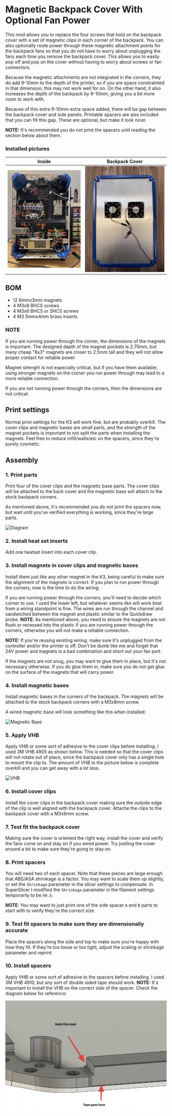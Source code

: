 # Magnetic Backpack Cover With Optional Fan Power

This mod allows you to replace the four screws that hold on the backpack cover with a set of magnetic clips in each corner of the backpack.  You can also optionally route power through these magnetic attachment points for the backpack fans so that you do not have to worry about unplugging the fans each time you remove the backpack cover.  This allows you to easily pop off and pop on the cover without having to worry about screws or fan connectors.

Because the magnetic attachments are not integrated in the corners, they do add 9-10mm to the depth of the printer, so if you are space constrainted in that dimension, this may not work well for on.  On the other hand, it also increases the depth of the backpack by 9-10mm, giving you a bit more room to work with.

Because of this extra 9-10mm extra space added, there will be gap between the backpack cover and side panels.  Printable spacers are also included that you can fill this gap.  These are optional, but make it look nicer.

**NOTE:**  It's recommended you do not print the spacers until reading the section below about them.

### Installed pictures

Inside | Backpack Cover
:----: | :------------:
![Inside](Images/inside.jpg) | ![Outside](Images/backpack-cover.jpg)

## BOM

- 12 6mmx3mm magnets
- 4 M3x8 BHCS screws
- 4 M3x6 BHCS or SHCS screws
- 4 M3 5mmx4mm brass inserts

### NOTE

If you are running power through the corner, the dimensions of the magnets is important.  The designed depth of the magnet pockets is 2.75mm, but many cheap "6x3" magnets are closer to 2.5mm tall and they will not allow proper contact for reliable power.

Magnet strength is not especially critical, but if you have them available, using stronger magnets on the corner you run power through may lead to a more reliable connection.

If you are not running power through the corners, then the dimensions are not critical.

## Print settings

Normal print settings for the K3 will work fine, but are probably overkill.  The cover clips and magnetic bases are small parts, and the strength of the magnet pockets is important to not split the parts when installing the magnets.  Feel free to reduce infill/walls/etc on the spacers, since they're purely cosmetic.

## Assembly

### 1. Print parts

Print four of the cover clips and the magnetic base parts.  The cover clips will be attached to the back cover and the magnetic base will attach to the stock backpack corners.

As mentioned above, it's recommended you do not print the spacers now, but wait until you've verified everything is working, since they're large parts.

![Diagram](/Images/diagram.png)

### 2. Install heat set inserts

Add one heatset insert into each cover clip.

### 3. Install magnets in cover clips and magnetic bases

Install them just like any other magnet in the K3, being careful to make sure the alignment of the magnets is correct.  If you plan to run power through the corners, now is the time to do the wiring.

If you are running power through the corners, you'll need to decide which corner to use.  I used the lower left, but whatever seems like will work best from a wiring standpoint is fine.  The wires are run through the channel and sandwiched between the magnet and plastic similar to the Quickdraw probe.  **NOTE**: As mentioned above, you need to ensure the magnets are not flush or recessed into the plastic if you are running power through the corners, otherwise you will not make a reliable connection.

**NOTE:** If you're reusing existing wiring, make sure it's unplugged from the controller and/or the printer is off.  Don't be dumb like me and forget that 24V power and magnets is a bad combination and short out your fan port.

If the magnets are not snug, you may want to glue them in place, but it's not necessary otherwise.  If you do glue them in, make sure you do not get glue on the surface of the magnets that will carry power.

### 4. Install magnetic bases

Install magnetic bases in the corners of the backpack.  The magnets will be attached to the stock backpack corners with a M3x8mm screw.

A wired magnetic base will look something like this when installed:

![Magnetic Base](/Images/wired-corner.jpg)

### 5. Apply VHB

Apply VHB or some sort of adhesive to the cover clips before installing.  I used 3M VHB 4905 as shown below.  This is needed so that the cover clips will not rotate out of place, since the backpack cover only has a single hole to mount the clip to.  The amount of VHB in the picture below is complete overkill and you can get away with a lot less.

![VHB](/Images/vhb.jpg)

### 6. Install cover clips

Install the cover clips in the backpack cover making sure the outside edge of the clip is well aligned with the backpack cover.  Attache the clips to the backpack cover with a M3x6mm screw.

### 7. Test fit the backpack cover

Making sure the cover is oriented the right way, install the cover and verify the fans come on and stay on if you wired power.  Try jostling the cover around a bit to make sure they're going to stay on.

### 8. Print spacers

You will need two of each spacer.  Note that these pieces are large enough that ABS/ASA shrinkage is a factor.  You may want to scale them up slightly, or set the `Shrinkage` parameter in the slicer settings to compensate.  In SuperSlicer I modified the `Shrinkage` parameter in the filament settings temporarily to be `99.5`.

**NOTE**: You may want to just print one of the side spacer `A` and `B` parts to start with to verify they're the correct size.

### 9. Test fit spacers to make sure they are dimensionally accurate

Place the spacers along the side and top to make sure you're happy with how they fit.  If they're too loose or too tight, adjust the scaling or shrinkage parameter and reprint.

### 10. Install spacers

Apply VHB or some sort of adhesive to the spacers before installing.  I used 3M VHB 4910, but any sort of double sided tape should work.  **NOTE:** It's important to install the VHB on the correct side of the spacer.  Check the diagram below for reference:

![VHB Location on Spacer](Images/spacer-vhb.png)

